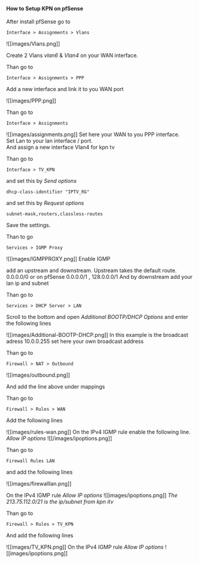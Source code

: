 
#### How to Setup KPN on pfSense

After install pfSense go to

```
Interface > Assignments > Vlans
```

![[images/Vlans.png]]

Create 2 Vlans *vlan6* & *Vlan4* on your WAN interface.

Than go to

```
Interface > Assignments > PPP
```

Add a new interface and link it to you WAN port

![[images/PPP.png]]

Than go to 

```
Interface > Assignments 
```

![[images/assignments.png]]
Set here your WAN to you PPP interface.  
Set Lan to your lan interface / port.  
And assign a new interface Vlan4 for kpn tv

Than go to

```
Interface > TV_KPN
```
and set this by _Send options_
```
dhcp-class-identifier "IPTV_RG"
```
and set this by _Request options_
```
subnet-mask,routers,classless-routes
```

Save the settings.

Than to go

```
Services > IGMP Proxy
```

![[images/IGMPPROXY.png]]
Enable IGMP

add an upstream and downstream.
Upstream takes the default route. 0.0.0.0/0 or on pfSense 0.0.0.0/1 , 128.0.0.0/1
And by downstream add your lan ip and subnet

Than go to

```
Services > DHCP Server > LAN
```

Scroll to the bottom and open *Additional BOOTP/DHCP Options*
and enter the following lines

![[images/Additional-BOOTP-DHCP.png]]
In this example is the broadcast adress 10.0.0.255 set here your own broadcast address

Than go to

```
Firewall > NAT > Outbound
```

![[images/outbound.png]]

And add the line above under mappings

Than go to

```
Firewall > Rules > WAN
```

Add the following lines

![[images/rules-wan.png]]
On the IPv4 IGMP rule enable the following line.
_Allow IP options_
![[/images/ipoptions.png]]

Than go to

```
Firewall Rules LAN
```

and add the following lines

![[images/firewalllan.png]]

On the IPv4 IGMP rule _Allow IP options_
![[images/ipoptions.png]]
_The 213.75.112.0/21 is the ip/subnet from kpn itv_

Than go to

```
Firewall > Rules > TV_KPN
```

And add the following lines

![[images/TV_KPN.png]]
On the IPv4 IGMP rule _Allow IP options_
![[images/ipoptions.png]]
